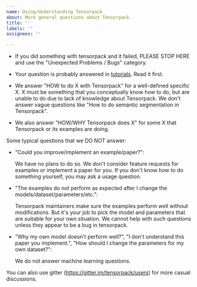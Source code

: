 ```yaml
---
name: Using/Understanding Tensorpack
about: More general questions about Tensorpack.
title: ''
labels: ''
assignees: ''

---
```


+ If you did something with tensorpack and it failed, PLEASE STOP HERE and use the "Unexpected Problems /
  Bugs" category.

+ Your question is probably answered in [tutorials](http://tensorpack.readthedocs.io/tutorial/index.html#user-tutorials). Read it first.

+ We answer "HOW to do X with Tensorpack" for a well-defined specific X.
  X must be something that you conceptually know how to do, but are unable to do due to lack of knowledge about Tensorpack.
  We don't answer vague questions like "How to do semantic segmentation in Tensorpack".

+ We also answer "HOW/WHY Tensorpack does X" for some X that Tensorpack or its examples are doing.


Some typical questions that we DO NOT answer:

+ "Could you improve/implement an example/paper?":

  We have no plans to do so. We don't consider feature
  requests for examples or implement a paper for you.
  If you don't know how to do something yourself, you may ask a usage question.

+ "The examples do not perform as expected after I change the models/dataset/parameters/etc.":

  Tensorpack maintainers make sure the examples perform well without modifications.
  But it's your job to pick the model and parameters that are suitable for your own situation.
  We cannot help with such questions unless they appear to be a bug in tensorpack.

+ "Why my own model doesn't perform well?", "I don't understand this paper you implement.",
  "How should I change the parameters for my own dataset?":

  We do not answer machine learning questions.

You can also use gitter (https://gitter.im/tensorpack/users) for more casual discussions.
